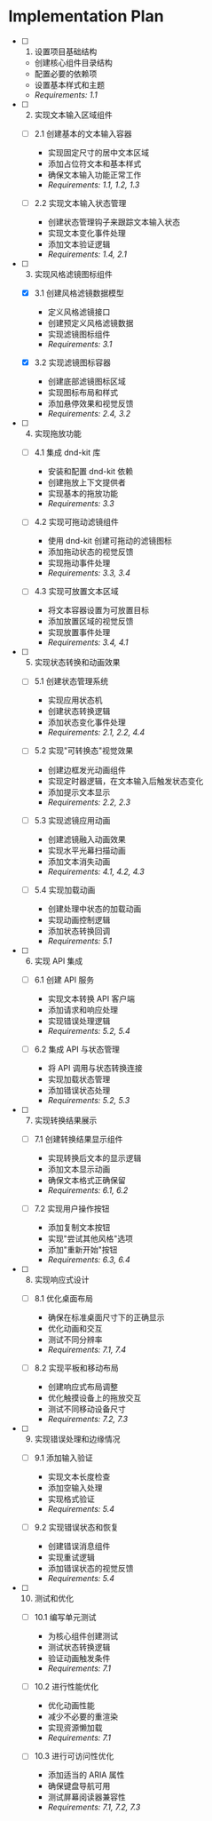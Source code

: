 # Implementation Plan

- [ ] 1. 设置项目基础结构
  - 创建核心组件目录结构
  - 配置必要的依赖项
  - 设置基本样式和主题
  - _Requirements: 1.1_

- [ ] 2. 实现文本输入区域组件
  - [ ] 2.1 创建基本的文本输入容器
    - 实现固定尺寸的居中文本区域
    - 添加占位符文本和基本样式
    - 确保文本输入功能正常工作
    - _Requirements: 1.1, 1.2, 1.3_
  
  - [ ] 2.2 实现文本输入状态管理
    - 创建状态管理钩子来跟踪文本输入状态
    - 实现文本变化事件处理
    - 添加文本验证逻辑
    - _Requirements: 1.4, 2.1_

- [ ] 3. 实现风格滤镜图标组件
  - [x] 3.1 创建风格滤镜数据模型
    - 定义风格滤镜接口
    - 创建预定义风格滤镜数据
    - 实现滤镜图标组件
    - _Requirements: 3.1_
  
  - [x] 3.2 实现滤镜图标容器
    - 创建底部滤镜图标区域
    - 实现图标布局和样式
    - 添加悬停效果和视觉反馈
    - _Requirements: 2.4, 3.2_

- [ ] 4. 实现拖放功能
  - [ ] 4.1 集成 dnd-kit 库
    - 安装和配置 dnd-kit 依赖
    - 创建拖放上下文提供者
    - 实现基本的拖放功能
    - _Requirements: 3.3_
  
  - [ ] 4.2 实现可拖动滤镜组件
    - 使用 dnd-kit 创建可拖动的滤镜图标
    - 添加拖动状态的视觉反馈
    - 实现拖动事件处理
    - _Requirements: 3.3, 3.4_
  
  - [ ] 4.3 实现可放置文本区域
    - 将文本容器设置为可放置目标
    - 添加放置区域的视觉反馈
    - 实现放置事件处理
    - _Requirements: 3.4, 4.1_

- [ ] 5. 实现状态转换和动画效果
  - [ ] 5.1 创建状态管理系统
    - 实现应用状态机
    - 创建状态转换逻辑
    - 添加状态变化事件处理
    - _Requirements: 2.1, 2.2, 4.4_
  
  - [ ] 5.2 实现"可转换态"视觉效果
    - 创建边框发光动画组件
    - 实现定时器逻辑，在文本输入后触发状态变化
    - 添加提示文本显示
    - _Requirements: 2.2, 2.3_
  
  - [ ] 5.3 实现滤镜应用动画
    - 创建滤镜融入动画效果
    - 实现水平光幕扫描动画
    - 添加文本消失动画
    - _Requirements: 4.1, 4.2, 4.3_
  
  - [ ] 5.4 实现加载动画
    - 创建处理中状态的加载动画
    - 实现动画控制逻辑
    - 添加状态转换回调
    - _Requirements: 5.1_

- [ ] 6. 实现 API 集成
  - [ ] 6.1 创建 API 服务
    - 实现文本转换 API 客户端
    - 添加请求和响应处理
    - 实现错误处理逻辑
    - _Requirements: 5.2, 5.4_
  
  - [ ] 6.2 集成 API 与状态管理
    - 将 API 调用与状态转换连接
    - 实现加载状态管理
    - 添加错误状态处理
    - _Requirements: 5.2, 5.3_

- [ ] 7. 实现转换结果展示
  - [ ] 7.1 创建转换结果显示组件
    - 实现转换后文本的显示逻辑
    - 添加文本显示动画
    - 确保文本格式正确保留
    - _Requirements: 6.1, 6.2_
  
  - [ ] 7.2 实现用户操作按钮
    - 添加复制文本按钮
    - 实现"尝试其他风格"选项
    - 添加"重新开始"按钮
    - _Requirements: 6.3, 6.4_

- [ ] 8. 实现响应式设计
  - [ ] 8.1 优化桌面布局
    - 确保在标准桌面尺寸下的正确显示
    - 优化动画和交互
    - 测试不同分辨率
    - _Requirements: 7.1, 7.4_
  
  - [ ] 8.2 实现平板和移动布局
    - 创建响应式布局调整
    - 优化触摸设备上的拖放交互
    - 测试不同移动设备尺寸
    - _Requirements: 7.2, 7.3_

- [ ] 9. 实现错误处理和边缘情况
  - [ ] 9.1 添加输入验证
    - 实现文本长度检查
    - 添加空输入处理
    - 实现格式验证
    - _Requirements: 5.4_
  
  - [ ] 9.2 实现错误状态和恢复
    - 创建错误消息组件
    - 实现重试逻辑
    - 添加错误状态的视觉反馈
    - _Requirements: 5.4_

- [ ] 10. 测试和优化
  - [ ] 10.1 编写单元测试
    - 为核心组件创建测试
    - 测试状态转换逻辑
    - 验证动画触发条件
    - _Requirements: 7.1_
  
  - [ ] 10.2 进行性能优化
    - 优化动画性能
    - 减少不必要的重渲染
    - 实现资源懒加载
    - _Requirements: 7.1_
  
  - [ ] 10.3 进行可访问性优化
    - 添加适当的 ARIA 属性
    - 确保键盘导航可用
    - 测试屏幕阅读器兼容性
    - _Requirements: 7.1, 7.2, 7.3_